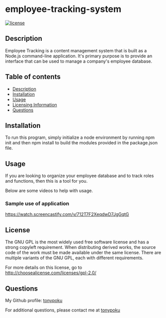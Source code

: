# employee-tracking-system

[![license](https://img.shields.io/badge/license-gpl_2.0-a2a429.svg)](http://choosealicense.com/licenses/gpl-2.0/)

## Description

Employee Tracking is a content management system that is built as a Node.js command-line application. It's primary purpose is to provide an interface that can be used to manage a company's employee database.

## Table of contents

- [Description](#description)
- [Installation](#installation)
- [Usage](#usage)
- [Licensing Information](#license)
- [Questions](#questions)

## Installation

To run this program, simply initialize a node environment by running npm init and then npm install to build the modules provided in the package.json file.

## Usage

If you are looking to organize your employee database and to track roles and functions, then this is a tool for you.

Below are some videos to help with usage.

### Sample use of application

https://watch.screencastify.com/v/712T7F2XeqdwD7JgGqtG

## License

The GNU GPL is the most widely used free software license and has a strong copyleft requirement. When distributing derived works, the source code of the work must be made available under the same license. There are multiple variants of the GNU GPL, each with different requirements.

For more details on this license, go to http://choosealicense.com/licenses/gpl-2.0/

## Questions

My Github profile: [tonypoku](https://github.com/tonypoku-ghub)

For additional questions, please contact me at [tonypoku](anthonypoku2022@u.northwestern.edu)
